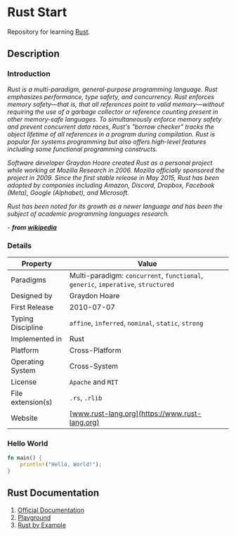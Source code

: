 # Rust Start

Repository for learning [Rust](https://www.rust-lang.org/).

## Description

### Introduction

_Rust is a multi-paradigm, general-purpose programming language. Rust emphasizes performance, type safety, and concurrency. Rust enforces memory safety—that is, that all references point to valid memory—without requiring the use of a garbage collector or reference counting present in other memory-safe languages. To simultaneously enforce memory safety and prevent concurrent data races, Rust's "borrow checker" tracks the object lifetime of all references in a program during compilation. Rust is popular for systems programming but also offers high-level features including some functional programming constructs._

_Software developer Graydon Hoare created Rust as a personal project while working at Mozilla Research in 2006. Mozilla officially sponsored the project in 2009. Since the first stable release in May 2015, Rust has been adopted by companies including Amazon, Discord, Dropbox, Facebook (Meta), Google (Alphabet), and Microsoft._

_Rust has been noted for its growth as a newer language and has been the subject of academic programming languages research._

 \- ___from [wikipedia](https://en.wikipedia.org/wiki/Rust_(programming_language))___

### Details

|Property|Value|
|---|---|
|Paradigms|Multi-paradigm: `concurrent`, `functional`, `generic`, `imperative`, `structured`|
|Designed by|Graydon Hoare|
|First Release|2010-07-07|
|Typing Discipline|`affine`, `inferred`, `nominal`, `static`, `strong`|
|Implemented in|Rust|
|Platform|Cross-Platform|
|Operating System|Cross-System|
|License|`Apache` and `MIT`|
|File extension(s)|`.rs`, `.rlib`|
|Website|[www.rust-lang.org](https://www.rust-lang.org)|

### Hello World

```rs
fn main() {
    println!("Hello, World!");
}
```

## Rust Documentation

1. [Official Documentation](https://www.rust-lang.org/learn)
2. [Playground](https://play.rust-lang.org/)
3. [Rust by Example](https://doc.rust-lang.org/rust-by-example/)
